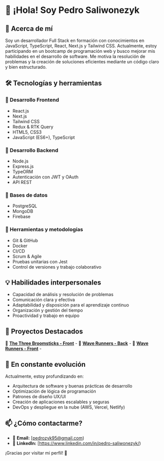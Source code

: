 # 👋 ¡Hola! Soy Pedro Saliwonezyk

## 🚀 Acerca de mí
Soy un desarrollador Full Stack en formación con conocimientos en JavaScript, TypeScript, React, Next.js y Tailwind CSS. Actualmente, estoy participando en un bootcamp de programación web y busco mejorar mis habilidades en el desarrollo de software. Me motiva la resolución de problemas y la creación de soluciones eficientes mediante un código claro y bien estructurado.

## 🛠️ Tecnologías y herramientas
### 🔹 **Desarrollo Frontend**
- React.js
- Next.js
- Tailwind CSS
- Redux & RTK Query
- HTML5, CSS3
- JavaScript (ES6+), TypeScript

### 🔹 **Desarrollo Backend**
- Node.js
- Express.js
- TypeORM
- Autenticación con JWT y OAuth
- API REST

### 🔹 **Bases de datos**
- PostgreSQL
- MongoDB
- Firebase

### 🔹 **Herramientas y metodologías**
- Git & GitHub
- Docker
- CI/CD
- Scrum & Agile
- Pruebas unitarias con Jest
- Control de versiones y trabajo colaborativo

## 💡 Habilidades interpersonales
- Capacidad de análisis y resolución de problemas
- Comunicación clara y efectiva
- Adaptabilidad y disposición para el aprendizaje continuo
- Organización y gestión del tiempo
- Proactividad y trabajo en equipo

## 📌 Proyectos Destacados
🔹 **[The Three Broomsticks - Front](https://github.com/PedroSzyk/PF-Henry-front)** -
🔹 **[Wave Runners - Back](https://github.com/PedroSzyk/Sprint8-Back)** -
🔹 **[Wave Runners - Front](https://github.com/PedroSzyk/Sprint8-Front)** -

## 🌱 En constante evolución
Actualmente, estoy profundizando en:
- Arquitectura de software y buenas prácticas de desarrollo
- Optimización de lógica de programación
- Patrones de diseño UX/UI
- Creación de aplicaciones escalables y seguras
- DevOps y despliegue en la nube (AWS, Vercel, Netlify)

## 📫 ¿Cómo contactarme?
- 📧 **Email:** [pedrozyk95@gmail.com)
- 💼 **LinkedIn:** [https://www.linkedin.com/in/pedro-saliwonezyk/)

¡Gracias por visitar mi perfil! 🚀
